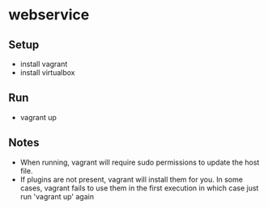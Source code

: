 # webservice

## Setup

 - install vagrant
 - install virtualbox

## Run
  - vagrant up

## Notes

 - When running, vagrant will require sudo permissions to update the host file.
 - If plugins are not present, vagrant will install them for you. In some cases, vagrant fails to use them in the first execution in which case just run 'vagrant up' again
